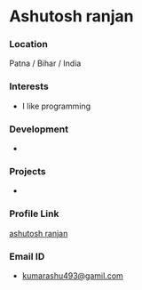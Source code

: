 # Ashutosh ranjan

### Location

Patna / Bihar / India

### Interests

- I like programming

### Development

- 

### Projects

- 

### Profile Link

[ashutosh ranjan](ashutoshranjan-cmd)

### Email ID

- kumarashu493@gamil.com
